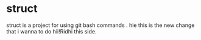 # struct
struct is a project for using git bash commands .
hie this is the new change that i wanna to do
hii!Ridhi this side.

